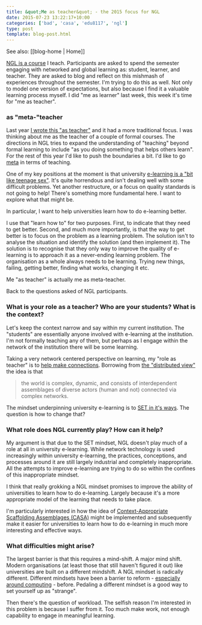 ```yaml
---
title: &quot;Me as teacher&quot; - the 2015 focus for NGL
date: 2015-07-23 13:22:17+10:00
categories: ['bad', 'casa', 'edu8117', 'ngl']
type: post
template: blog-post.html
---
```


See also: [[blog-home | Home]]

[NGL is a course](http://netgl.wordpress.com/) I teach. Participants are asked to spend the semester engaging with networked and global learning as: student, learner, and teacher. They are asked to blog and reflect on this mishmash of experiences throughout the semester. I'm trying to do this as well. Not only to model one version of expectations, but also because I find it a valuable learning process myself. I did "me as learner" last week, this week it's time for "me as teacher".

### as "meta-"teacher

Last year [I wrote this "as teacher"](/blog2/2014/07/27/me-as-a-teacher/) and it had a more traditional focus. I was thinking about me as the teacher of a couple of formal courses. The directions in NGL tries to expand the understanding of "teaching" beyond formal learning to include "as you doing something that helps others learn". For the rest of this year I'd like to push the boundaries a bit. I'd like to go [meta](https://en.wikipedia.org/wiki/Meta) in terms of teaching.

One of my key positions at the moment is that university [e-learning is a "bit like teenage sex"](http://www.usq.edu.au/learning-teaching/USQSalon/JonesAlbion). It's quite horrendous and isn't dealing well with some difficult problems. Yet another restructure, or a focus on quality standards is not going to help! There's something more fundamental here. I want to explore what that might be.

In particular, I want to help universities learn how to do e-learning better.

I use that "learn how to" for two purposes. First, to indicate that they need to get better. Second, and much more importantly, is that the way to get better is to focus on the problem as a learning problem. The solution isn't to analyse the situation and identify the solution (and then implement it). The solution is to recognise that they only way to improve the quality of e-learning is to approach it as a never-ending learning problem. The organisation as a whole always needs to be learning. Trying new things, failing, getting better, finding what works, changing it etc.

Me "as teacher" is actually me as meta-teacher.

Back to the questions asked of NGL participants.

### What is your role as a teacher? Who are your students? What is the context?

Let's keep the context narrow and say within my current institution. The "students" are essentially anyone involved with e-learning at the institution. I'm not formally teaching any of them, but perhaps as I engage within the network of the institution there will be some learning.

Taking a very network centered perspective on learning, my "role as teacher" is to [help make connections](/blog2/2015/01/13/this-year-its-all-about-the-connections/). Borrowing from [the "distributed view"](/blog2/2014/09/21/breaking-bad-to-bridge-the-realityrhetoric-chasm/#badset) the idea is that

> the world is complex, dynamic, and consists of interdependent assemblages of diverse actors (human and not) connected via complex networks.

The mindset underpinning university e-learning is to [SET in it's ways](/blog2/2014/09/21/breaking-bad-to-bridge-the-realityrhetoric-chasm/#badset). The question is how to change that?

### What role does NGL currently play? How can it help?

My argument is that due to the SET mindset, NGL doesn't play much of a role at all in university e-learning. While network technology is used increasingly within university e-learning, the practices, conceptions, and processes around it are still largely industrial and completely inappropriate. All the attempts to improve e-learning are trying to do so within the confines of this inappropriate mindset.

I think that really grokking a NGL mindset promises to improve the ability of universities to learn how to do e-learning. Largely because it's a more appropriate model of the learning that needs to take place.

I'm particularly interested in how the idea of [Context-Appropriate Scaffolding Assemblages (CASA)](/blog2/2015/01/13/this-year-its-all-about-the-connections/#casa) might be implemented and subsequently make it easier for universities to learn how to do e-learning in much more interesting and effective ways.

### What difficulties might arise?

The largest barrier is that this requires a mind-shift. A major mind shift. Modern organisations (at least those that still haven't figured it out) like universities are built on a different mindshift. A NGL mindset is radically different. Different mindsets have been a barrier to reform - [especially around computing](http://www.papert.org/articles/school_reform.html) - before. Pedaling a different mindset is a good way to set yourself up as "strange".

Then there's the question of workload. The selfish reason I'm interested in this problem is because I suffer from it. Too much make work, not enough capability to engage in meaningful learning.